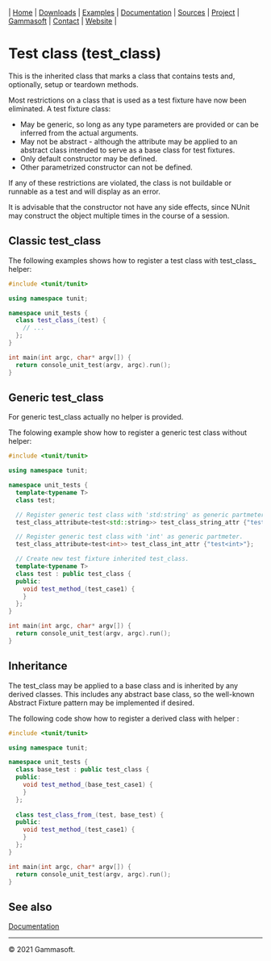 | [Home](home.md) | [Downloads](downloads.md) | [Examples](examples.md) | [Documentation](documentation.md) | [Sources](https://github.com/gammasoft71/tunit) | [Project](https://sourceforge.net/projects/tunitpro/) | [Gammasoft](https://gammasoft71.wixsite.com/gammasoft) | [Contact](contact.md) | [Website](https://gammasoft71.wixsite.com/tunit) |

# Test class (test_class)

This is the inherited class that marks a class that contains tests and, optionally, setup or teardown methods.

Most restrictions on a class that is used as a test fixture have now been eliminated. A test fixture class:

* May be generic, so long as any type parameters are provided or can be inferred from the actual arguments.
* May not be abstract - although the attribute may be applied to an abstract class intended to serve as a base class for test fixtures.
* Only default constructor may be defined.
* Other parametrized constructor can not be defined.

If any of these restrictions are violated, the class is not buildable or runnable as a test and will display as an error.

It is advisable that the constructor not have any side effects, since NUnit may construct the object multiple times in the course of a session.

## Classic test_class

The following examples shows how to register a test class with test_class_ helper:

```c++
#include <tunit/tunit>

using namespace tunit;

namespace unit_tests {
  class test_class_(test) {
    // ...
  };
}

int main(int argc, char* argv[]) {
  return console_unit_test(argv, argc).run();
}
```

## Generic test_class

For generic test_class actually no helper is provided.

The folowing example show how to register a generic test class without helper:

```c++
#include <tunit/tunit>

using namespace tunit;

namespace unit_tests {
  template<typename T>
  class test;

  // Register generic test class with 'std:string' as generic partmeter.
  test_class_attribute<test<std::string>> test_class_string_attr {"test<string>"};

  // Register generic test class with 'int' as generic partmeter.
  test_class_attribute<test<int>> test_class_int_attr {"test<int>"};

  // Create new test fixture inherited test_class.
  template<typename T>
  class test : public test_class {
  public:
    void test_method_(test_case1) {
    }
  };
}

int main(int argc, char* argv[]) {
  return console_unit_test(argv, argc).run();
}
```

## Inheritance

The test_class may be applied to a base class and is inherited by any derived classes. This includes any abstract base class, so the well-known Abstract Fixture pattern may be implemented if desired.

The following code show how to register a derived class with helper :

```c++
#include <tunit/tunit>

using namespace tunit;

namespace unit_tests {
  class base_test : public test_class {
  public:
    void test_method_(base_test_case1) {
    }
  };
  
  class test_class_from_(test, base_test) {
  public:
    void test_method_(test_case1) {
    }
  };
}

int main(int argc, char* argv[]) {
  return console_unit_test(argv, argc).run();
}
```

## See also

[Documentation](documentation.md)

______________________________________________________________________________________________

© 2021 Gammasoft.
